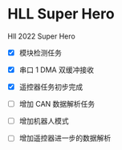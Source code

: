 # HLL Super Hero
Hll 2022 Super Hero 


- [x] 模块检测任务
- [x] 串口 1 DMA 双缓冲接收
- [x] 遥控器任务初步完成
- [ ] 增加 CAN 数据解析任务
- [ ] 增加机器人模式
- [ ] 增加遥控器进一步的数据解析

  